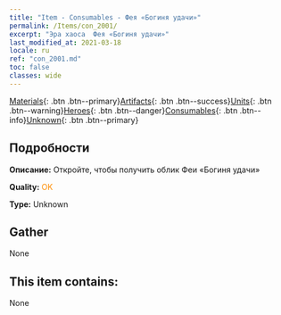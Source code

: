 ```yaml
---
title: "Item - Consumables - Фея «Богиня удачи»"
permalink: /Items/con_2001/
excerpt: "Эра хаоса  Фея «Богиня удачи»"
last_modified_at: 2021-03-18
locale: ru
ref: "con_2001.md"
toc: false
classes: wide
---
```

 [Materials](/ru/Items/){: .btn .btn--primary}[Artifacts](/ru/Items/Artifacts/){: .btn .btn--success}[Units](/ru/Items/Units/){: .btn .btn--warning}[Heroes](/ru/Items/Heroes/){: .btn .btn--danger}[Consumables](/ru/Items/Consumables/){: .btn .btn--info}[Unknown](/ru/Items/Unknown/){: .btn .btn--primary}

## Подробности
 **Описание:** Откройте, чтобы получить облик Феи «Богиня удачи»

 **Quality:** <span style="color: #FF8C00">OK</span>

 **Type:** Unknown

## Gather

  None

## This item contains:

  None

